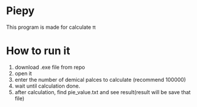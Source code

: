 # Piepy
This program is made for calculate π

# How to run it
1. download .exe file from repo
2. open it
3. enter the number of demical palces to calculate (recommend 100000)
4. wait until calculation done.
5. after calculation, find pie_value.txt and see result(result will be save that file)
